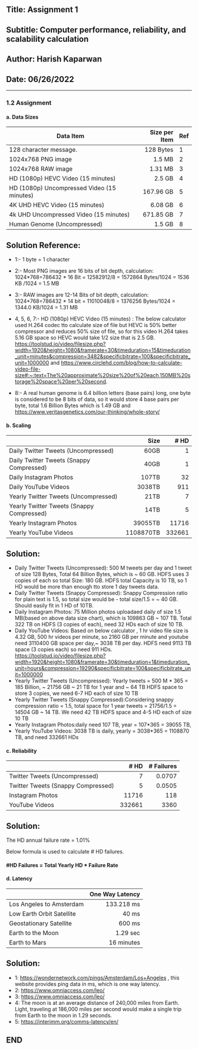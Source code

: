 ## Title: Assignment 1
## Subtitle: Computer performance, reliability, and scalability calculation
## Author: Harish Kaparwan
## Date: 06/26/2022

---

### 1.2 Assignment

#### a. Data Sizes

| Data Item                                  | Size per Item | Ref  |
|--------------------------------------------|--------------:|------|
| 128 character message.                     | 128 Bytes     |  1   |
| 1024x768 PNG image                         | 1.5 MB        |  2   |
| 1024x768 RAW image                         | 1.31 MB       |  3   |
| HD (1080p) HEVC Video (15 minutes)         | 2.5 GB        |  4   |
| HD (1080p) Uncompressed Video (15 minutes) | 167.96 GB     |  5   |
| 4K UHD HEVC Video (15 minutes)             | 6.08 GB       |  6   |
| 4k UHD Uncompressed Video (15 minutes)     | 671.85 GB     |  7   |
| Human Genome (Uncompressed)                | 1.5 GB        |  8   |

## Solution Reference:

* 1:- 1 byte = 1 character
* 2:- Most PNG images are 16 bits of bit depth, calculation: 1024*768=786432 * 16 Bit = 12582912/8 = 1572864 Bytes/1024 = 1536 KB /1024 = 1.5 MB
* 3:- RAW images are 12-14 Bits of bit depth, calculation: 1024*768=786432 * 14 bit = 11010048/8 = 1376256 Bytes/1024 = 1344.0 KB/1024 = 1.31 MB
* 4, 5, 6, 7:- 
HD (1080p) HEVC Video (15 minutes) : The below calculator used H.264 codec tto calculate size of file but HEVC is 50% better compressor and reduces 50% size of file, so for this video H.264 takes 5.16 GB space so HEVC would take 1/2 size that is 2.5 GB.
https://toolstud.io/video/filesize.php?width=1920&height=1080&framerate=30&timeduration=15&timeduration_unit=minutes&compression=3482&specificbitrate=100&specificbitrate_unit=1000000
and https://www.circlehd.com/blog/how-to-calculate-video-file-size#:~:text=The%20approximate%20size%20of%20each,150MB%20storage%20space%20per%20second.

* 8:- A real human genome is 6.4 billion letters (base pairs) long, one byte is considered to be 8 bits of data, so it would store 4 base pairs per byte, total 1.6 Billion Bytes which is 1.49 GB
and https://www.veritasgenetics.com/our-thinking/whole-story/

#### b. Scaling

|                                           | Size     | # HD | 
|-------------------------------------------|---------:|-----:|
| Daily Twitter Tweets (Uncompressed)       | 60GB     |  1   |
| Daily Twitter Tweets (Snappy Compressed)  | 40GB     |  1   |
| Daily Instagram Photos                    | 107TB    |  32  |
| Daily YouTube Videos                      | 3038TB   | 911  |
| Yearly Twitter Tweets (Uncompressed)      | 21TB     | 7    |
| Yearly Twitter Tweets (Snappy Compressed) | 14TB     | 5    |
| Yearly Instagram Photos                   | 39055TB  |11716 |
| Yearly YouTube Videos                     | 1108870TB|332661|


## Solution:

* Daily Twitter Tweets (Uncompressed): 500 M tweets per day and 1 tweet of size 128 Bytes, Total 64 Billion Bytes, which is ~ 60 GB. HDFS uses 3 copies of each so total Size: 180 GB. HDFS total Capacity is 10 TB, so 1 HD would be more than enough tto store 1 day tweets data.
* Daily Twitter Tweets (Snappy Compressed): Snappy Compression ratio for plain text is 1.5, so total size would be - total size/1.5 = ~ 40 GB. Should easily fit in 1 HD of 10TB.
* Daily Instagram Photos: 75 Million photos uploadaed daily of size 1.5 MB(based on above data size chart), which is 109863 GB ~ 107 TB. Total 322 TB on HDFS (3 copies of each), need 32 HDs each of size 10 TB.
* Daily YouTube Videos: Based on below calculator , 1 hr video file size is 4.32 GB, 500 hr videos per minute, so 2160 GB per minute and youtube need 3110400 GB space per day,~ 3038 TB per day. HDFS need 9113 TB space (3 copies each) so need 911 HDs.
https://toolstud.io/video/filesize.php?width=1920&height=1080&framerate=30&timeduration=1&timeduration_unit=hours&compression=19290&specificbitrate=100&specificbitrate_unit=1000000
* Yearly Twitter Tweets (Uncompressed): Yearly tweets = 500 M * 365 = 185 Billion, ~ 21756 GB ~ 21 TB for 1 year and ~ 64 TB HDFS space to store 3 copies, we need 6-7 HD each of size 10 TB
* Yearly Twitter Tweets (Snappy Compressed):Considering snappy compression ratio = 1.5, total space for 1 year tweets = 21756/1.5 = 14504 GB ~ 14 TB. We need 42 TB HDFS space and 4-5 HD each of size 10 TB
* Yearly Instagram Photos:daily need 107 TB, year = 107*365 = 39055 TB, 
* Yearly YouTube Videos: 3038 TB is daily, yearly = 3038*365 = 1108870 TB, and need 332661 HDs

#### c. Reliability

|                                    | # HD | # Failures |
|------------------------------------|-----:|-----------:|
| Twitter Tweets (Uncompressed)      | 7    |   0.0707   |
| Twitter Tweets (Snappy Compressed) | 5    |   0.0505   |
| Instagram Photos                   |11716 |   118      |
| YouTube Videos                     |332661|   3360     |

## Solution:
The HD annual failure rate = 1.01%

Below formula is used to calculate # HD failures.

#### #HD Failures = Total Yearly HD * Failure Rate

#### d. Latency

|                           | One Way Latency      |
|---------------------------|---------------------:|
| Los Angeles to Amsterdam  | 133.218 ms           |
| Low Earth Orbit Satellite | 40 ms                |
| Geostationary Satellite   | 600 ms               |
| Earth to the Moon         | 1.29 sec             |
| Earth to Mars             | 16 minutes           | 

## Solution:

* 1: https://wondernetwork.com/pings/Amsterdam/Los+Angeles , this website provides ping data in ms, which is one way latency.
* 2: https://www.omniaccess.com/leo/
* 3: https://www.omniaccess.com/leo/
* 4: The moon is at an average distance of 240,000 miles from Earth. Light, traveling at 186,000 miles per second would make a single trip from Earth to the moon in 1.29 seconds.
* 5: https://interimm.org/comms-latency/en/

## END
